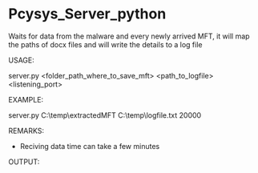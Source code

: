 # Pcysys_Server_python
Waits for data from the malware and every newly arrived MFT, it will map the paths of docx files and will write the details to a log file

USAGE:

server.py <folder_path_where_to_save_mft> <path_to_logfile> <listening_port>

EXAMPLE:

server.py C:\temp\extractedMFT C:\temp\logfile.txt 20000

REMARKS:
- Reciving data time can take a few minutes


OUTPUT:






















